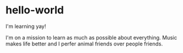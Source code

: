 # hello-world
I'm learning yay!

I'm on a mission to learn as much as possible about everything.
Music makes life better and I perfer animal friends over people friends.
